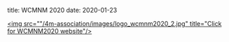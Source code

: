 title: WCMNM 2020
date: 2020-01-23 

<a href="https://www.me.iitb.ac.in/~wcmnm/" title="WCMNM2020"><img src=""/4m-association/images/logo_wcmnm2020_2.jpg" title="Click for WCMNM2020 website"/></a>